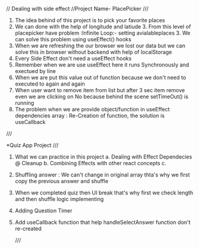 // Dealing with side effect
//Project Name- PlacePicker
///

1. The idea behind of this project is to pick your favorite places
2. We can done with the help of longitude and latiude 3. From this level of placepicker have problem :Infinite Loop:- setting avialableplaces 3. We can solve this problem using useEffect() hooks
3. When we are refreshing the our browser we lost our data but we can solve this in browser without backend with help of localStorage
4. Every Side Effect don't need a useEffect hooks
5. Remember when we are use useEffect here it runs Synchronously and exectued by line
6. When we are put this value out of function because we don't need to executed to again and again
7. When user want to remove item from list but after 3 sec item remove even we are clicking on No because behind the scene setTimeOut() is running
8. The problem when we are provide object/function in useEffect dependencies array : Re-Creation of function, the solution is useCallback

///

\*Quiz App Project
///

1. What we can practice in this project
   a. Dealing with Effect Dependecies @ Cleanup
   b. Combining Effects with other react concepts
   c. 
2. Shuffling answer : We can't change in original array thta's why we first copy the previous answer and shuffle
3. When we completed quiz then UI break that's why first we check length and then  shuffle logic implementing
4. Adding Question Timer 
5. Add useCallback function that help  handleSelectAnswer  function don't re-created

   ///
